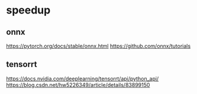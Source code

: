 # speedup
## onnx
https://pytorch.org/docs/stable/onnx.html
https://github.com/onnx/tutorials

## tensorrt
https://docs.nvidia.com/deeplearning/tensorrt/api/python_api/
https://blog.csdn.net/hw5226349/article/details/83899150
